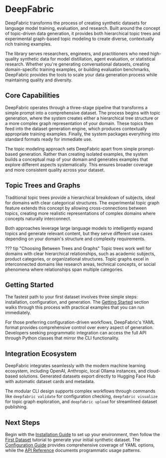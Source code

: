 # DeepFabric

DeepFabric transforms the process of creating synthetic datasets for language model training, evaluation, and research. Built around the concept of topic-driven data generation, it provides both hierarchical topic trees and experimental graph-based topic modeling to create diverse, contextually rich training examples.

The library serves researchers, engineers, and practitioners who need high-quality synthetic data for model distillation, agent evaluation, or statistical research. Whether you're generating conversational datasets, creating domain-specific training examples, or building evaluation benchmarks, DeepFabric provides the tools to scale your data generation process while maintaining quality and diversity.

## Core Capabilities

DeepFabric operates through a three-stage pipeline that transforms a simple prompt into a comprehensive dataset. The process begins with topic generation, where the system creates either a hierarchical tree structure or a more complex graph representation of your domain. These topics then feed into the dataset generation engine, which produces contextually appropriate training examples. Finally, the system packages everything into standard formats ready for immediate use.

The topic modeling approach sets DeepFabric apart from simple prompt-based generation. Rather than creating isolated examples, the system builds a conceptual map of your domain and generates examples that explore different aspects systematically. This ensures broader coverage and more consistent quality across your dataset.

## Topic Trees and Graphs

Traditional topic trees provide a hierarchical breakdown of subjects, ideal for domains with clear categorical structures. The experimental topic graph feature extends this concept by allowing cross-connections between topics, creating more realistic representations of complex domains where concepts naturally interconnect.

Both approaches leverage large language models to intelligently expand topics and generate relevant content, but they serve different use cases depending on your domain's structure and complexity requirements.

??? tip "Choosing Between Trees and Graphs"
    Topic trees work well for domains with clear hierarchical relationships, such as academic subjects, product categories, or organizational structures. Topic graphs excel in interconnected domains like research areas, technical concepts, or social phenomena where relationships span multiple categories.

## Getting Started

The fastest path to your first dataset involves three simple steps: installation, configuration, and generation. The [Getting Started](getting-started/index.md) section walks through this process with practical examples that you can run immediately.

For those preferring configuration-driven workflows, DeepFabric's YAML format provides comprehensive control over every aspect of generation. Developers seeking programmatic integration can access the full API through Python classes that mirror the CLI functionality.

## Integration Ecosystem

DeepFabric integrates seamlessly with the modern machine learning ecosystem, including OpenAI, Anthropic, local Ollama instances, and cloud-based solutions. Generated datasets export directly to Hugging Face Hub with automatic dataset cards and metadata.

The modular CLI design supports complex workflows through commands like `deepfabric validate` for configuration checking, `deepfabric visualize` for topic graph exploration, and `deepfabric upload` for streamlined dataset publishing.

## Next Steps

Begin with the [Installation Guide](getting-started/installation.md) to set up your environment, then follow the [First Dataset](getting-started/first-dataset.md) tutorial to generate your initial synthetic dataset. The [Configuration Guide](guide/configuration.md) provides comprehensive coverage of YAML options, while the [API Reference](api/index.md) documents programmatic usage patterns.
